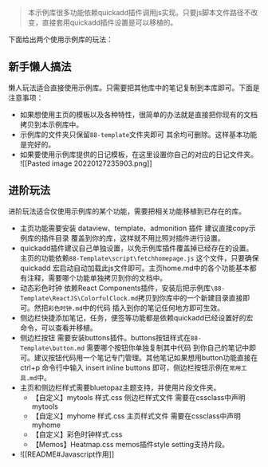 
> 本示例库很多功能依赖quickadd插件调用js实现。只要js脚本文件路径不改变，直接套用quickadd插件设置是可以移植的。

下面给出两个使用示例库的玩法：
## 新手懒人搞法
懒人玩法适合直接使用示例库。只需要把其他库中的笔记复制到本库即可。下面是注意事项：
- 如果想使用主页的模板以及各种特性，很简单的办法就是直接把你现有的文档拷贝到本示例库中。
-  示例库的文件夹只保留`88-template`文件夹即可 其余均可删除。这样基本功能是完好的。
- 如果要使用示例库提供的日记模板，在这里设置你自己的对应的日记文件夹。
![[Pasted image 20220127235903.png]]


## 进阶玩法
进阶玩法适合仅使用示例库的某个功能，需要把相关功能移植到已存在的库。
- 主页功能需要安装 dataview、template、admonition  插件 建议直接copy示例库的插件目录 覆盖到你的库，这样就不用比照对插件进行设置。
- quickadd插件建议自己单独设置，以免示例库插件覆盖掉已经存在的设置。主页的功能依赖`88-Template\script\fetchhomepage.js` 这个文件，只要确保quickadd 宏启动自动加载此js文件即可。主页home.md中的各个功能基本都有注释，需要哪个功能单独拷贝到你的文档中。
- 动态彩色时钟 依赖React Components插件，安装后把示例库`\88-Template\ReactJS\ColorfulClock.md`拷贝到你库中的一个新建目录直接即可。然把`彩色时钟.md`中的代码 插入到你的笔记任何地方即可生效。
- 侧边栏快捷添加笔记，任务，便签等功能都是依赖quickadd已经设置好的宏命令，可以查看并移植。
- 侧边栏按钮 需要安装buttons插件。buttons按钮样式在`88-Template\button.md` 需要哪个按钮你单独复制其中代码 到你自己的笔记中即可。建议按钮代码用一个笔记专门管理。其他笔记如果想用button功能直接在ctrl+p 命令行中输入 insert inline buttons 即可，侧边栏按钮示例在`常用工具.md`中。
- 主页和侧边栏样式需要bluetopaz主题支持，并使用片段文件夹。
	- 【自定义】mytools 样式.css 侧边栏样式文件 需要在cssclass中声明mytools
	- 【自定义】myhome 样式.css 主页样式文件 需要在cssclass中声明myhome
	- 【自定义】彩色时钟样式.css
	- 【Memos】Heatmap.css memos插件style setting支持片段。
- ![[README#Javascript作用]]

